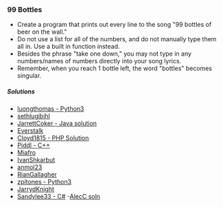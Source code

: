 ### 99 Bottles
- Create a program that prints out every line to the song "99 bottles of beer on the wall."
- Do not use a list for all of the numbers, and do not manually type them all in. Use a built in function instead.
- Besides the phrase "take one down," you may not type in any numbers/names of numbers directly into your song lyrics.
- Remember, when you reach 1 bottle left, the word "bottles" becomes singular.

##### Solutions
- [luongthomas - Python3](https://github.com/luongthomas/Python-Mini-Projects/blob/master/99%20Bottles/99bottles.py)
- [sethlugibihl](https://github.com/sethlugibihl/BeginnerProjectSolutions/blob/master/99Bottles.py)
- [JarrettCoker - Java solution](https://github.com/JarrettCoker/Beginner-Projects/blob/master/projects/Solutions/Bottles.java)
- [Everstalk](https://github.com/Everstalk/BP/blob/master/99%20Bottles.py)
- [Cloyd1815 - PHP Solution](https://github.com/cloyd1815/bottles/blob/master/99-botles.php)
- [Piddl - C++](https://github.com/piddl/randomprojects/blob/master/99-bottles.cpp)
- [Miafro](https://github.com/miafro/Python-Beginner-Projects/blob/master/99-bottles.py)
- [IvanShkarbut](https://github.com/IvanShkarbut/Solution-for-99-bottles/blob/master/bottles.py)
- [anmol23](https://github.com/anmol23/beginner/blob/master/99%20Bottles%20C%2B%2B)
- [RianGallagher](https://github.com/RianGallagher/Beginner-projects-solutions/blob/master/99bottles.py)
- [zpitones - Python3](https://github.com/zpitones/beginner-projects/blob/master/projects/Solutions/99-bottles.py)
- [JarrydKnight](https://github.com/Jknight85/99Bottles/blob/master/99Bottles/99Bottles.cpp)
- [Sandylee33 - C#](https://github.com/Sandylee33/99-bottles-of-beer/blob/master/99_bottles_of_beer_CSharp/Program.cs)
-[AlecC soln](https://github.com/acharb/99BottlesBeer)
